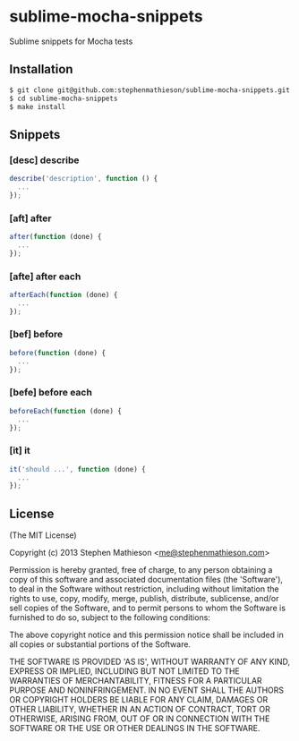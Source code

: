 
# sublime-mocha-snippets

  Sublime snippets for Mocha tests

## Installation

```sh
$ git clone git@github.com:stephenmathieson/sublime-mocha-snippets.git
$ cd sublime-mocha-snippets
$ make install
```

## Snippets

### [desc] describe

```js
describe('description', function () {
  ...
});
```

### [aft] after

```js
after(function (done) {
  ...
});
```

### [afte] after each

```js
afterEach(function (done) {
  ...
});
```

### [bef] before

```js
before(function (done) {
  ...
});
```

### [befe] before each

```js
beforeEach(function (done) {
  ...
});
```

### [it] it

```js
it('should ...', function (done) {
  ...
});
```

## License

(The MIT License)

Copyright (c) 2013 Stephen Mathieson &lt;me@stephenmathieson.com&gt;

Permission is hereby granted, free of charge, to any person obtaining
a copy of this software and associated documentation files (the
'Software'), to deal in the Software without restriction, including
without limitation the rights to use, copy, modify, merge, publish,
distribute, sublicense, and/or sell copies of the Software, and to
permit persons to whom the Software is furnished to do so, subject to
the following conditions:

The above copyright notice and this permission notice shall be
included in all copies or substantial portions of the Software.

THE SOFTWARE IS PROVIDED 'AS IS', WITHOUT WARRANTY OF ANY KIND,
EXPRESS OR IMPLIED, INCLUDING BUT NOT LIMITED TO THE WARRANTIES OF
MERCHANTABILITY, FITNESS FOR A PARTICULAR PURPOSE AND NONINFRINGEMENT.
IN NO EVENT SHALL THE AUTHORS OR COPYRIGHT HOLDERS BE LIABLE FOR ANY
CLAIM, DAMAGES OR OTHER LIABILITY, WHETHER IN AN ACTION OF CONTRACT,
TORT OR OTHERWISE, ARISING FROM, OUT OF OR IN CONNECTION WITH THE
SOFTWARE OR THE USE OR OTHER DEALINGS IN THE SOFTWARE.